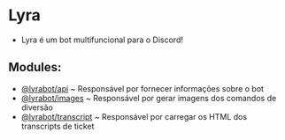 # Lyra
- Lyra é um bot multifuncional para o Discord!
## Modules:
- [@lyrabot/api](/src/modules/api/) ~ Responsável por fornecer informações sobre o bot
- [@lyrabot/images](/packages/images/) ~ Responsável por gerar imagens dos comandos de diversão
- [@lyrabot/transcript](/packages/transcript) ~ Responsável por carregar os HTML dos transcripts de ticket